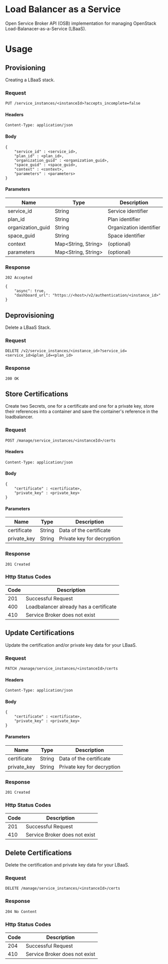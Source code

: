 # Load Balancer as a Service
Open Service Broker API (OSB) implementation for managing OpenStack Load-Balanacer-as-a-Service (LBaaS).

# Usage

## Provisioning

Creating a LBaaS stack.

### Request

````
PUT /service_instances/<instanceId>?accepts_incomplete=false
````

#### Headers

````
Content-Type: application/json
````

#### Body

````
{
	"service_id" : <service_id>,
	"plan_id" : <plan_id>,
	"organization_guid" : <organization_guid>,
	"space_guid" : <space_guid>,
	"context" : <context>,
	"parameters" : <parameters>
}
````

#### Parameters

| Name | Type | Description |
|-------------------|---------------------|-------------------------|
| service_id | String | Service identifier |
| plan_id | String | Plan identifier |
| organization_guid | String | Organization identifier |
| space_guid | String | Space identifier |
| context | Map<String, String> | (optional) |
| parameters | Map<String, String> | (optional) |

### Response

````
202 Accepted

{
    "async": true,
    "dashboard_url": "https://<host>/v2/authentication/<instance_id>"
}
````


## Deprovisioning

Delete a LBaaS Stack.

### Request

````
DELETE /v2/service_instances/<instance_id>?service_id=<service_id>&plan_id=<plan_id>
````

### Response

````
200 OK
````

## Store Certifications

Create two Secrets, one for a certificate and one for a private key, store their references into a container and save the container's reference in the loadbalancer.

### Request

````
POST /manage/service_instances/<instanceId>/certs
````

#### Headers

````
Content-Type: application/json
````

#### Body

````
{
    "certificate" : <certificate>,
    "private_key" : <private_key>
}
````

#### Parameters

| Name | Type | Description |
|-------------|--------|----------------------------|
| certificate | String | Data of the certificate |
| private_key | String | Private key for decryption |

### Response

````
201 Created
````

### Http Status Codes

| Code | Description |
|-------------|--------|
| 201 | Successful Request |
| 400 | Loadbalancer already has a certificate |
| 410 | Service Broker does not exist |


## Update Certifications

Update the certification and/or private key data for your LBaaS.

### Request

````
PATCH /manage/service_instances/<instanceId>/certs
````

#### Headers

````
Content-Type: application/json
````

#### Body

````
{
    "certificate" : <certificate>,
    "private_key" : <private_key>
}
````

#### Parameters

| Name | Type | Description |
|-------------|--------|----------------------------|
| certificate | String | Data of the certificate |
| private_key | String | Private key for decryption |

### Response

````
201 Created
````

### Http Status Codes

| Code | Description |
|-------------|--------|
| 201 | Successful Request |
| 410 | Service Broker does not exist |

## Delete Certifications

Delete the certification and private key data for your LBaaS.

### Request

````
DELETE /manage/service_instances/<instanceId>/certs
````

### Response

````
204 No Content
````

### Http Status Codes

| Code | Description |
|-------------|--------|
| 204 | Successful Request |
| 410 | Service Broker does not exist |



 